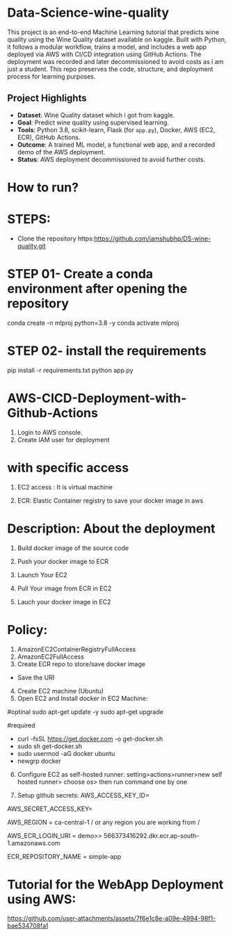 # Data-Science-wine-quality
This project is an end-to-end Machine Learning tutorial that predicts wine quality using the Wine Quality dataset available on kaggle. Built with Python, it follows a modular workflow, trains a model, and includes a web app deployed via AWS with CI/CD integration using GitHub Actions. The deployment was recorded and later decommissioned to avoid costs as i am just a student. This repo preserves the code, structure, and deployment process for learning purposes.

## Project Highlights
- **Dataset**: Wine Quality dataset which i got from kaggle.
- **Goal**: Predict wine quality using supervised learning.
- **Tools**: Python 3.8, scikit-learn, Flask (for `app.py`), Docker, AWS (EC2, ECR), GitHub Actions.
- **Outcome**: A trained ML model, a functional web app, and a recorded demo of the AWS deployment.
- **Status**: AWS deployment decommissioned to avoid further costs.

# How to run?
# STEPS:

- Clone the repository
https:https://github.com/iamshubhp/DS-wine-quality.git

# STEP 01- Create a conda environment after opening the repository
conda create -n mlproj python=3.8 -y
conda activate mlproj

# STEP 02- install the requirements
pip install -r requirements.txt
python app.py

# AWS-CICD-Deployment-with-Github-Actions
1. Login to AWS console.
2. Create IAM user for deployment

# with specific access
1. EC2 access : It is virtual machine

2. ECR: Elastic Container registry to save your docker image in aws


# Description: About the deployment

1. Build docker image of the source code

2. Push your docker image to ECR

3. Launch Your EC2 

4. Pull Your image from ECR in EC2

5. Lauch your docker image in EC2

# Policy:
1. AmazonEC2ContainerRegistryFullAccess
2. AmazonEC2FullAccess
3. Create ECR repo to store/save docker image
- Save the URI
4. Create EC2 machine (Ubuntu)
5. Open EC2 and Install docker in EC2 Machine:

#optinal
sudo apt-get update -y
sudo apt-get upgrade

#required
- curl -fsSL https://get.docker.com -o get-docker.sh
- sudo sh get-docker.sh
- sudo usermod -aG docker ubuntu
- newgrp docker

6. Configure EC2 as self-hosted runner:
setting>actions>runner>new self hosted runner> choose os> then run command one by one

7. Setup github secrets:
AWS_ACCESS_KEY_ID=

AWS_SECRET_ACCESS_KEY=

AWS_REGION = ca-central-1 / or any region you are working from /

AWS_ECR_LOGIN_URI = demo>>  566373416292.dkr.ecr.ap-south-1.amazonaws.com

ECR_REPOSITORY_NAME = simple-app

# Tutorial for the WebApp Deployment using AWS:

https://github.com/user-attachments/assets/7f6e1c8e-a09e-4994-98f1-bae534708fa1

